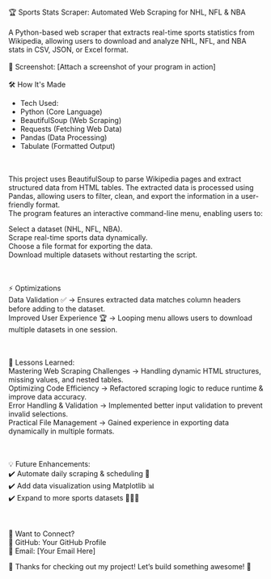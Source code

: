 🏆 Sports Stats Scraper: Automated Web Scraping for NHL, NFL & NBA
<br>
<br>
A Python-based web scraper that extracts real-time sports statistics from Wikipedia, allowing users to download and analyze NHL, NFL, and NBA stats in CSV, JSON, or Excel format.
<br>
<br>
📸 Screenshot: [Attach a screenshot of your program in action]
<br>
<br>
🛠 How It's Made <br>
* Tech Used: <br>
* Python (Core Language)<br>
* BeautifulSoup (Web Scraping)<br>
* Requests (Fetching Web Data)<br>
* Pandas (Data Processing)<br>
* Tabulate (Formatted Output)<br>
<br>
<br>
This project uses BeautifulSoup to parse Wikipedia pages and extract structured data from HTML tables. The extracted data is processed using Pandas, allowing users to filter, clean, and export the information in a user-friendly format.
<br>
The program features an interactive command-line menu, enabling users to:
<br>

Select a dataset (NHL, NFL, NBA).<br>
Scrape real-time sports data dynamically. <br>
Choose a file format for exporting the data.<br>
Download multiple datasets without restarting the script. <br>
<br>
<br>

⚡ Optimizations<br>
  Data Validation ✅ → Ensures extracted data matches column headers before adding to the dataset.<br>
  Improved User Experience 🏆 → Looping menu allows users to download multiple datasets in one session.<br>
<br>
<br>

🎯 Lessons Learned: <br>
  Mastering Web Scraping Challenges → Handling dynamic HTML structures, missing values, and nested tables. <br>
  Optimizing Code Efficiency → Refactored scraping logic to reduce runtime & improve data accuracy.<br>
  Error Handling & Validation → Implemented better input validation to prevent invalid selections.<br>
  Practical File Management → Gained experience in exporting data dynamically in multiple formats.<br>
<br>
<br>

💡 Future Enhancements: <br>
✔️ Automate daily scraping & scheduling 📅 <br>
✔️ Add data visualization using Matplotlib 📊<br>
✔️ Expand to more sports datasets 🏀🏈🏒<br>
<br>
<br>


📩 Want to Connect?<br>
🔗 GitHub: Your GitHub Profile<br>
📧 Email: [Your Email Here]<br>

🎉 Thanks for checking out my project! Let’s build something awesome! 🚀
